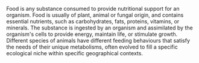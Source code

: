 Food is any substance consumed to provide nutritional support for an organism.
Food is usually of plant, animal or fungal origin, and contains essential nutrients, such as carbohydrates, fats, proteins, vitamins, or minerals.
The substance is ingested by an organism and assimilated by the organism's cells to provide energy, maintain life, or stimulate growth.
Different species of animals have different feeding behaviours that satisfy the needs of their unique metabolisms, often evolved to fill a specific ecological niche within specific geographical contexts.
